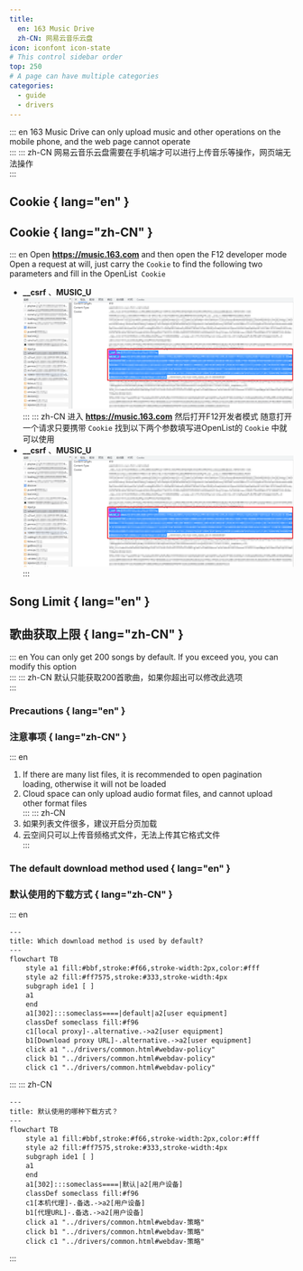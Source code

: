 ```yaml
---
title:
  en: 163 Music Drive
  zh-CN: 网易云音乐云盘
icon: iconfont icon-state
# This control sidebar order
top: 250
# A page can have multiple categories
categories:
  - guide
  - drivers
---
```


::: en
163 Music Drive can only upload music and other operations on the mobile phone, and the web page cannot operate
<br/>
:::
::: zh-CN
网易云音乐云盘需要在手机端才可以进行上传音乐等操作，网页端无法操作
<br/>
:::

## **Cookie** { lang="en" }

## **Cookie** { lang="zh-CN" }

::: en
Open **https://music.163.com** and then open the F12 developer mode
Open a request at will, just carry the `Cookie` to find the following two parameters and fill in the OpenList` Cookie`

- **\_\_csrf** 、**MUSIC_U**
  ![](/img/drivers/163/163_cookie.png)
  <br/>
  :::
  ::: zh-CN
  进入 **https://music.163.com** 然后打开F12开发者模式
  随意打开一个请求只要携带 `Cookie` 找到以下两个参数填写进OpenList的 `Cookie` 中就可以使用
- **\_\_csrf** 、**MUSIC_U**
  ![](/img/drivers/163/163_cookie.png)
  <br/>
  :::

## **Song Limit** { lang="en" }

## **歌曲获取上限** { lang="zh-CN" }

::: en
You can only get 200 songs by default. If you exceed you, you can modify this option
<br/>
:::
::: zh-CN
默认只能获取200首歌曲，如果你超出可以修改此选项
<br/>
:::

### **Precautions** { lang="en" }

### **注意事项** { lang="zh-CN" }

::: en

1. If there are many list files, it is recommended to open pagination loading, otherwise it will not be loaded
2. Cloud space can only upload audio format files, and cannot upload other format files
   <br/>
   :::
   ::: zh-CN
3. 如果列表文件很多，建议开启分页加载
4. 云空间只可以上传音频格式文件，无法上传其它格式文件
   <br/>
   :::

### **The default download method used** { lang="en" }

### **默认使用的下载方式** { lang="zh-CN" }

::: en

```mermaid
---
title: Which download method is used by default?
---
flowchart TB
    style a1 fill:#bbf,stroke:#f66,stroke-width:2px,color:#fff
    style a2 fill:#ff7575,stroke:#333,stroke-width:4px
    subgraph ide1 [ ]
    a1
    end
    a1[302]:::someclass====|default|a2[user equipment]
    classDef someclass fill:#f96
    c1[local proxy]-.alternative.->a2[user equipment]
    b1[Download proxy URL]-.alternative.->a2[user equipment]
    click a1 "../drivers/common.html#webdav-policy"
    click b1 "../drivers/common.html#webdav-policy"
    click c1 "../drivers/common.html#webdav-policy"
```

:::
::: zh-CN

```mermaid
---
title: 默认使用的哪种下载方式？
---
flowchart TB
    style a1 fill:#bbf,stroke:#f66,stroke-width:2px,color:#fff
    style a2 fill:#ff7575,stroke:#333,stroke-width:4px
    subgraph ide1 [ ]
    a1
    end
    a1[302]:::someclass====|默认|a2[用户设备]
    classDef someclass fill:#f96
    c1[本机代理]-.备选.->a2[用户设备]
    b1[代理URL]-.备选.->a2[用户设备]
    click a1 "../drivers/common.html#webdav-策略"
    click b1 "../drivers/common.html#webdav-策略"
    click c1 "../drivers/common.html#webdav-策略"
```

:::
